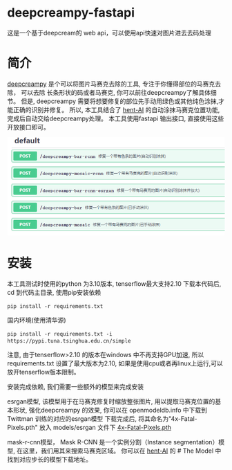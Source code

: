 # deepcreampy-fastapi
这是一个基于deepcream的 web api，可以使用api快速对图片进去去码处理

# 简介
<a target="_blank"  href="https://github.com/cookieY/DeepCreamPy">deepcreampy</a> 是个可以将图片马赛克去除的工具, 专注于你懂得部位的马赛克去除， 可以去除 长条形状的码或者马赛克, 你可以前往deepcreampy了解具体细节。 
但是, deepcreampy 需要将想要修复的部位先手动用绿色或其他纯色涂抹,才能正确的识别并修复。 所以, 本工具结合了 <a href="https://github.com/natethegreate/hent-AI">hent-AI</a> 的自动涂抹马赛克位置功能, 完成后自动交给deepcreampy处理。
本工具使用fastapi 输出接口, 直接使用这些开放接口即可。

![api 接口](https://raw.githubusercontent.com/fajlkdsjfajdf/deepcreampy-fastapi/main/images/api.png)


# 安装
本工具测试时使用的python 为3.10版本, tenserflow最大支持2.10
下载本代码后, cd 到代码主目录, 使用pip安装依赖

```pip copy
pip install -r requirements.txt
```
国内环境(使用清华源)
```pip copy
pip install -r requirements.txt -i https://pypi.tuna.tsinghua.edu.cn/simple
```
注意, 由于tenserflow>2.10 的版本在windows 中不再支持GPU加速, 所以requirements.txt 设置了最大版本为2.10, 如果是使用cpu或者再linux上运行,可以放开tenserflow版本限制。

安装完成依赖, 我们需要一些额外的模型来完成安装

esrgan模型, 该模型用于在马赛克修复时缩放整张图片, 用以提取马赛克位置的基本形状, 强化deepcreampy 的效果, 你可以在 openmodeldb.info 中下载到 Twittman 训练的对应的esrgan模型
下载完成后, 将其命名为"4x-Fatal-Pixels.pth" 放入 models/esrgan 文件下
<a href="https://openmodeldb.info/models/4x-Fatal-Pixels">4x-Fatal-Pixels.pth</a>

mask-r-cnn模型， Mask R-CNN 是一个实例分割（Instance segmentation）模型, 在这里，我们用其来搜索马赛克区域。
你可以在 <a href="https://github.com/natethegreate/hent-AI">hent-AI</a> 的 # The Model 中找到对应步长的模型下载地址。
